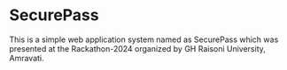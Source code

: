 # SecurePass
This is a simple web application system named as SecurePass which was presented at the Rackathon-2024 organized by GH Raisoni University, Amravati.
